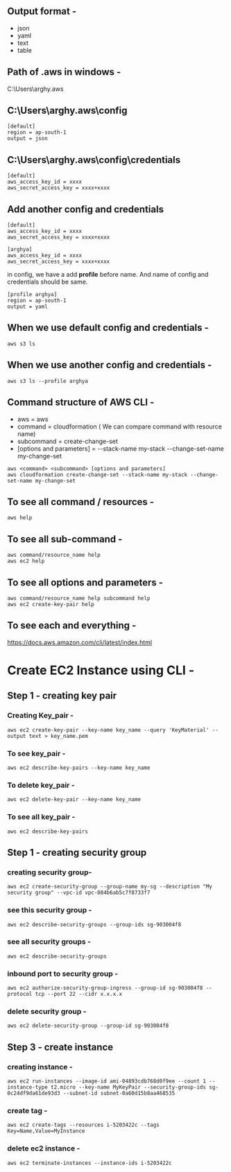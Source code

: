 ## Output format -
- json
- yaml
- text
- table
## Path of .aws in windows -
C:\Users\arghy\.aws
## C:\Users\arghy\.aws\config
```
[default]
region = ap-south-1
output = json
```
## C:\Users\arghy\.aws\config\credentials
```
[default]
aws_access_key_id = xxxx
aws_secret_access_key = xxxx+xxxx
```
## Add another config and credentials 
```
[default]
aws_access_key_id = xxxx
aws_secret_access_key = xxxx+xxxx

[arghya]
aws_access_key_id = xxxx
aws_secret_access_key = xxxx+xxxx
```
in config, we have a add **profile** before name. And name of config and credentials should be same.
```
[profile arghya]
region = ap-south-1
output = yaml
```
## When we use default config and credentials -
```
aws s3 ls
```
## When we use another config and credentials -
```
aws s3 ls --profile arghya
```
## Command structure of AWS CLI -
- aws = aws
- command = cloudformation ( We can compare command with resource name)
- subcommand = create-change-set
- [options and parameters] = --stack-name my-stack --change-set-name my-change-set
```
aws <command> <subcommand> [options and parameters]
aws cloudformation create-change-set --stack-name my-stack --change-set-name my-change-set
```
## To see all command / resources -
```
aws help
```
## To see all sub-command -
```
aws command/resource_name help
aws ec2 help
```
## To see all options and parameters -
```
aws command/resource_name help subcommand help
aws ec2 create-key-pair help
```
## To see each and everything - 
https://docs.aws.amazon.com/cli/latest/index.html

# Create EC2 Instance using CLI -
## Step 1 - creating key pair
### Creating Key_pair -
```
aws ec2 create-key-pair --key-name key_name --query 'KeyMaterial' --output text > key_name.pem
```
### To see key_pair -
```
aws ec2 describe-key-pairs --key-name key_name
```
### To delete key_pair -
```
aws ec2 delete-key-pair --key-name key_name
```
### To see all key_pair -
```
aws ec2 describe-key-pairs
```
## Step 1 - creating security group
### creating security group-
```
aws ec2 create-security-group --group-name my-sg --description "My security group" --vpc-id vpc-084b6ab5c7f8733f7
```
### see this security group -
```
aws ec2 describe-security-groups --group-ids sg-903004f8
```
### see all security groups -
```
aws ec2 describe-security-groups
```
### inbound port to security group -
```
aws ec2 authorize-security-group-ingress --group-id sg-903004f8 --protocol tcp --port 22 --cidr x.x.x.x
```
### delete security group -
```
aws ec2 delete-security-group --group-id sg-903004f8
```
## Step 3 - create instance 
### creating instance - 
```
aws ec2 run-instances --image-id ami-04893cdb768d0f9ee --count 1 --instance-type t2.micro --key-name MyKeyPair --security-group-ids sg-0c24df9da61de93d3 --subnet-id subnet-0a60d15b8aa468535
```
### create tag -
```
aws ec2 create-tags --resources i-5203422c --tags Key=Name,Value=MyInstance
```
### delete ec2 instance -
```
aws ec2 terminate-instances --instance-ids i-5203422c
```
